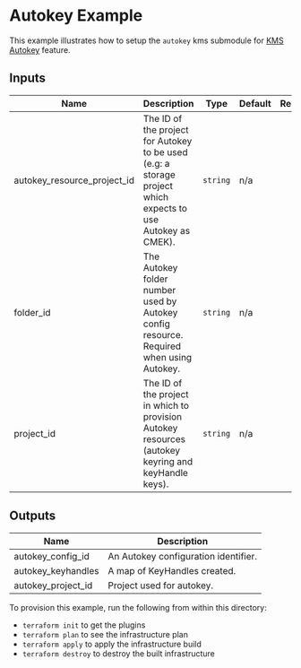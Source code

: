 # Autokey Example

This example illustrates how to setup the `autokey` kms submodule for [KMS Autokey](https://cloud.google.com/kms/docs/autokey-overview) feature.

<!-- BEGINNING OF PRE-COMMIT-TERRAFORM DOCS HOOK -->
## Inputs

| Name | Description | Type | Default | Required |
|------|-------------|------|---------|:--------:|
| autokey\_resource\_project\_id | The ID of the project for Autokey to be used (e.g: a storage project which expects to use Autokey as CMEK). | `string` | n/a | yes |
| folder\_id | The Autokey folder number used by Autokey config resource. Required when using Autokey. | `string` | n/a | yes |
| project\_id | The ID of the project in which to provision Autokey resources (autokey keyring and keyHandle keys). | `string` | n/a | yes |

## Outputs

| Name | Description |
|------|-------------|
| autokey\_config\_id | An Autokey configuration identifier. |
| autokey\_keyhandles | A map of KeyHandles created. |
| autokey\_project\_id | Project used for autokey. |

<!-- END OF PRE-COMMIT-TERRAFORM DOCS HOOK -->

To provision this example, run the following from within this directory:
- `terraform init` to get the plugins
- `terraform plan` to see the infrastructure plan
- `terraform apply` to apply the infrastructure build
- `terraform destroy` to destroy the built infrastructure
